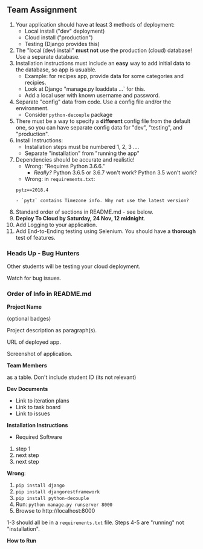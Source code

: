 ## Team Assignment

1. Your application should have at least 3 methods of deployment:
   * Local install ("dev" deployment)
   * Cloud install ("production")
   * Testing (Django provides this)
2. The "local (dev) install" **must not** use the production (cloud) database!  Use a separate database.
3. Installation instructions must include an **easy** way to add initial data to the database, so app is usuable.
   * Example: for recipes app, provide data for some categories and recipies.
   * Look at Django "manage.py loaddata ...` for this.
   * Add a local user with known username and password.
4. Separate "config" data from code.  Use a config file and/or the environment.
   * Consider `python-decouple` package
5. There must be a way to specify a **different** config file from the default one, so you can have separate config data for "dev", "testing", and "production".
6. Install Instructions:
   * Installation steps must be numbered 1, 2, 3 ....
   * Separate "installation" from "running the app"
7. Dependencies should be accurate and realistic!
   * Wrong: "Requires Python 3.6.6."
       - *Really?* Python 3.6.5 or 3.6.7 won't work? Python 3.5 won't work?
   * Wrong: in `requirements.txt`:
   ```
   pytz==2018.4
   ```
       - `pytz` contains Timezone info. Why not use the latest version?
8. Standard order of sections in README.md - see below.
9. **Deploy To Cloud by Saturday, 24 Nov, 12 midnight**.
10. Add Logging to your application.
11. Add End-to-Ending testing using Selenium.   You should have a **thorough** test of features.

### Heads Up - Bug Hunters

Other students will be testing your cloud deployment.

Watch for bug issues.

### Order of Info in README.md

**Project Name**

(optional badges)

Project description as paragraph(s).

URL of deployed app.

Screenshot of application.

**Team Members**

as a table.  Don't include student ID (its not relevant)

**Dev Documents**

* Link to iteration plans
* Link to task board
* Link to issues

**Installation Instructions**

* Required Software
1. step 1
2. next step
3. next step

**Wrong**:

1. `pip install django`
2. `pip install djangorestframework`
3. `pip install python-decouple`
4. Run: `python manage.py runserver 8000`
5. Browse to http://localhost:8000

1-3 should all be in a `requirements.txt` file. Steps 4-5 are "running" not "installation".

**How to Run**

